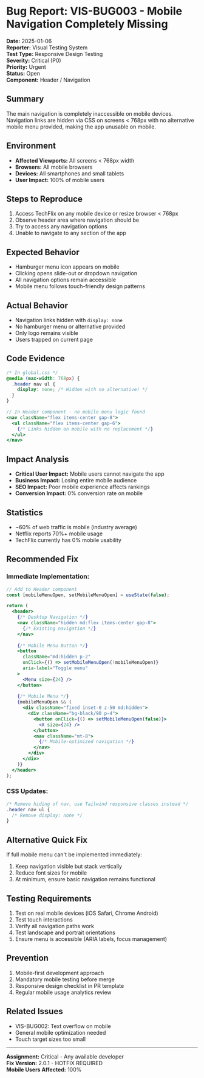 # Bug Report: VIS-BUG003 - Mobile Navigation Completely Missing

**Date:** 2025-01-06  
**Reporter:** Visual Testing System  
**Test Type:** Responsive Design Testing  
**Severity:** Critical (P0)  
**Priority:** Urgent  
**Status:** Open  
**Component:** Header / Navigation  

## Summary
The main navigation is completely inaccessible on mobile devices. Navigation links are hidden via CSS on screens < 768px with no alternative mobile menu provided, making the app unusable on mobile.

## Environment
- **Affected Viewports:** All screens < 768px width
- **Browsers:** All mobile browsers
- **Devices:** All smartphones and small tablets
- **User Impact:** 100% of mobile users

## Steps to Reproduce
1. Access TechFlix on any mobile device or resize browser < 768px
2. Observe header area where navigation should be
3. Try to access any navigation options
4. Unable to navigate to any section of the app

## Expected Behavior
- Hamburger menu icon appears on mobile
- Clicking opens slide-out or dropdown navigation
- All navigation options remain accessible
- Mobile menu follows touch-friendly design patterns

## Actual Behavior
- Navigation links hidden with `display: none`
- No hamburger menu or alternative provided
- Only logo remains visible
- Users trapped on current page

## Code Evidence
```css
/* In global.css */
@media (max-width: 768px) {
  .header nav ul {
    display: none; /* Hidden with no alternative! */
  }
}
```

```jsx
// In Header component - no mobile menu logic found
<nav className="flex items-center gap-8">
  <ul className="flex items-center gap-6">
    {/* Links hidden on mobile with no replacement */}
  </ul>
</nav>
```

## Impact Analysis
- **Critical User Impact:** Mobile users cannot navigate the app
- **Business Impact:** Losing entire mobile audience
- **SEO Impact:** Poor mobile experience affects rankings
- **Conversion Impact:** 0% conversion rate on mobile

## Statistics
- ~60% of web traffic is mobile (industry average)
- Netflix reports 70%+ mobile usage
- TechFlix currently has 0% mobile usability

## Recommended Fix

### Immediate Implementation:
```jsx
// Add to Header component
const [mobileMenuOpen, setMobileMenuOpen] = useState(false);

return (
  <header>
    {/* Desktop Navigation */}
    <nav className="hidden md:flex items-center gap-8">
      {/* Existing navigation */}
    </nav>
    
    {/* Mobile Menu Button */}
    <button 
      className="md:hidden p-2"
      onClick={() => setMobileMenuOpen(!mobileMenuOpen)}
      aria-label="Toggle menu"
    >
      <Menu size={24} />
    </button>
    
    {/* Mobile Menu */}
    {mobileMenuOpen && (
      <div className="fixed inset-0 z-50 md:hidden">
        <div className="bg-black/90 p-4">
          <button onClick={() => setMobileMenuOpen(false)}>
            <X size={24} />
          </button>
          <nav className="mt-8">
            {/* Mobile-optimized navigation */}
          </nav>
        </div>
      </div>
    )}
  </header>
);
```

### CSS Updates:
```css
/* Remove hiding of nav, use Tailwind responsive classes instead */
.header nav ul {
  /* Remove display: none */
}
```

## Alternative Quick Fix
If full mobile menu can't be implemented immediately:
1. Keep navigation visible but stack vertically
2. Reduce font sizes for mobile
3. At minimum, ensure basic navigation remains functional

## Testing Requirements
1. Test on real mobile devices (iOS Safari, Chrome Android)
2. Test touch interactions
3. Verify all navigation paths work
4. Test landscape and portrait orientations
5. Ensure menu is accessible (ARIA labels, focus management)

## Prevention
1. Mobile-first development approach
2. Mandatory mobile testing before merge
3. Responsive design checklist in PR template
4. Regular mobile usage analytics review

## Related Issues
- VIS-BUG002: Text overflow on mobile
- General mobile optimization needed
- Touch target sizes too small

---
**Assignment:** Critical - Any available developer  
**Fix Version:** 2.0.1 - HOTFIX REQUIRED  
**Mobile Users Affected:** 100%